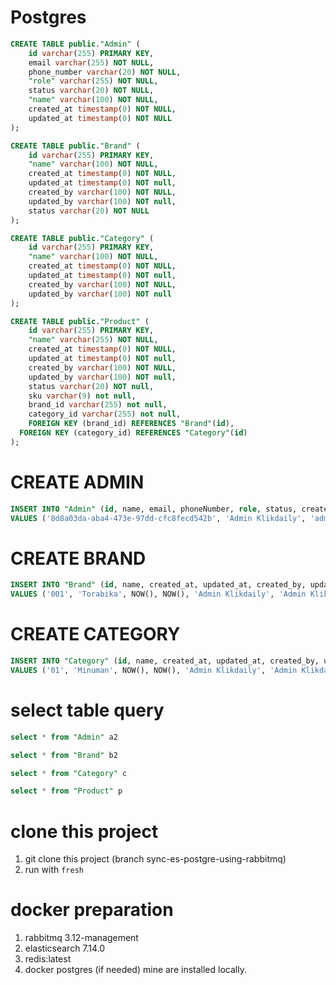 # Postgres

```sql
CREATE TABLE public."Admin" (
	id varchar(255) PRIMARY KEY,
	email varchar(255) NOT NULL,
	phone_number varchar(20) NOT NULL,
	"role" varchar(255) NOT NULL,
	status varchar(20) NOT NULL,
	"name" varchar(100) NOT NULL,
	created_at timestamp(0) NOT NULL,
	updated_at timestamp(0) NOT NULL
);

CREATE TABLE public."Brand" (
	id varchar(255) PRIMARY KEY,
	"name" varchar(100) NOT NULL,
	created_at timestamp(0) NOT NULL,
	updated_at timestamp(0) NOT null,
	created_by varchar(100) NOT NULL,
	updated_by varchar(100) NOT null,
	status varchar(20) NOT NULL
);

CREATE TABLE public."Category" (
	id varchar(255) PRIMARY KEY,
	"name" varchar(100) NOT NULL,
	created_at timestamp(0) NOT NULL,
	updated_at timestamp(0) NOT null,
	created_by varchar(100) NOT NULL,
	updated_by varchar(100) NOT null
);

CREATE TABLE public."Product" (
	id varchar(255) PRIMARY KEY,
	"name" varchar(255) NOT NULL,
	created_at timestamp(0) NOT NULL,
	updated_at timestamp(0) NOT null,
	created_by varchar(100) NOT NULL,
	updated_by varchar(100) NOT null,
	status varchar(20) NOT null,
	sku varchar(9) not null,
	brand_id varchar(255) not null,
	category_id varchar(255) not null,
	FOREIGN KEY (brand_id) REFERENCES "Brand"(id),
  FOREIGN KEY (category_id) REFERENCES "Category"(id)
);
```

# CREATE ADMIN
```sql
INSERT INTO "Admin" (id, name, email, phoneNumber, role, status, created_at, updated_at, password)
VALUES ('8d8a03da-aba4-473e-97dd-cfc8fecd542b', 'Admin Klikdaily', 'admin@example.com', '08121111111', 'superadmin', 'active', NOW(), NOW(), 'password');
```

# CREATE BRAND
```sql
INSERT INTO "Brand" (id, name, created_at, updated_at, created_by, updated_by)
VALUES ('001', 'Torabika', NOW(), NOW(), 'Admin Klikdaily', 'Admin Klikdaily');
```

# CREATE CATEGORY
```sql
INSERT INTO "Category" (id, name, created_at, updated_at, created_by, updated_by)
VALUES ('01', 'Minuman', NOW(), NOW(), 'Admin Klikdaily', 'Admin Klikdaily');
```

# select table query
```sql
select * from "Admin" a2 

select * from "Brand" b2

select * from "Category" c 

select * from "Product" p
```

# clone this project
1. git clone this project (branch sync-es-postgre-using-rabbitmq)
2. run with `fresh`

# docker preparation
1. rabbitmq 3.12-management
2. elasticsearch 7.14.0
3. redis:latest
4. docker postgres (if needed) mine are installed locally. 